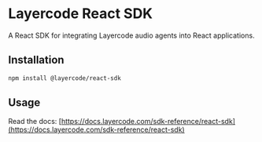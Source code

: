 # Layercode React SDK

A React SDK for integrating Layercode audio agents into React applications.

## Installation

```bash
npm install @layercode/react-sdk
```

## Usage

Read the docs: [https://docs.layercode.com/sdk-reference/react-sdk](https://docs.layercode.com/sdk-reference/react-sdk)
